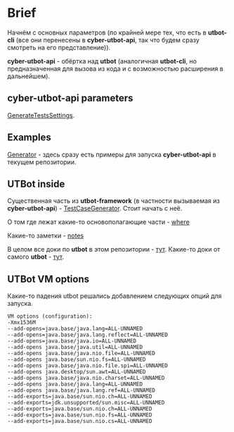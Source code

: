 # Brief

Начнём с основных параметров (по крайней мере тех, что есть в **utbot-cli** (все они перенесены в **cyber-utbot-api**, так что будем сразу смотреть на его представление)).

**cyber-utbot-api** - обёртка над **utbot** (аналогичная **utbot-cli**, но предназначенная для вызова из кода и с возможностью расширения в дальнейшем).

## cyber-utbot-api parameters

[GenerateTestsSettings](cyberok/api/GenerateTestsSettings.md).

## Examples

[Generator](../test/kotlin/Generator.kt) - здесь сразу есть примеры для запуска **cyber-utbot-api** в текущем репозитории.

## UTBot inside

Существенная часть из **utbot-framework** (в частности вызываемая из **cyber-utbot-api**) - [TestCaseGenerator](utbot/TestCaseGenerator.md). Стоит начать с неё.

О том где лежат какие-то основополагающие части - [where](utbot/where.md)

Какие-то заметки - [notes](utbot/notes.md)

В целом все доки по **utbot** в этом репозитории - [тут](utbot). Какие-то доки от самого **utbot** - [тут](../../../docs).

## UTBot VM options

Какие-то падения utbot решались добавлением следующих опций для запуска. 

```
VM options (configuration): 
-Xmx1536M
--add-opens=java.base/java.lang=ALL-UNNAMED
--add-opens=java.base/java.lang.reflect=ALL-UNNAMED
--add-opens=java.base/java.io=ALL-UNNAMED
--add-opens java.base/java.util=ALL-UNNAMED
--add-opens java.base/java.nio.file=ALL-UNNAMED
--add-opens java.base/sun.nio.fs=ALL-UNNAMED
--add-opens java.base/java.nio.file.spi=ALL-UNNAMED
--add-opens java.desktop/sun.awt=ALL-UNNAMED
--add-opens java.base/java.nio.charset=ALL-UNNAMED
--add-opens java.base/java.lang=ALL-UNNAMED
--add-opens java.base/java.lang.ref=ALL-UNNAMED
--add-exports=java.base/sun.nio.ch=ALL-UNNAMED
--add-exports=jdk.unsupported/sun.misc=ALL-UNNAMED
--add-exports=java.base/sun.nio.ch=ALL-UNNAMED
--add-exports=java.base/sun.nio.fs=ALL-UNNAMED
--add-exports=java.base/sun.nio.cs=ALL-UNNAMED
```
